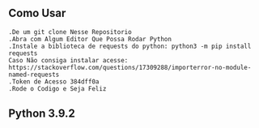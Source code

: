 ## Como Usar
    .De um git clone Nesse Repositorio
    .Abra com Algum Editor Que Possa Rodar Python
    .Instale a biblioteca de requests do python: python3 -m pip install requests
    Caso Não consiga instalar acesse: https://stackoverflow.com/questions/17309288/importerror-no-module-named-requests
    .Token de Acesso 384dff0a 
    .Rode o Codigo e Seja Feliz
## Python 3.9.2
